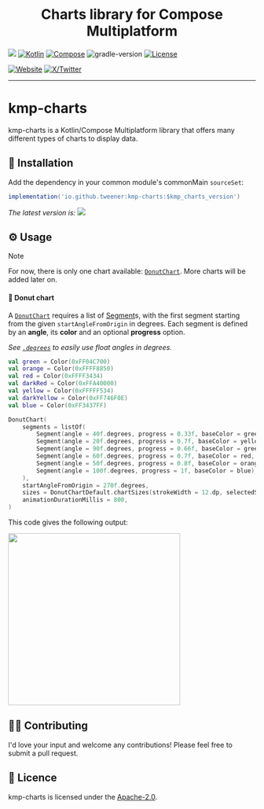 <h1 style="text-align: center;">Charts library for Compose Multiplatform</h1>

[![](https://img.shields.io/maven-metadata/v?metadataUrl=https%3A%2F%2Fs01.oss.sonatype.org%2Fservice%2Flocal%2Frepo_groups%2Fpublic%2Fcontent%2Fio%2Fgithub%2Ftweener%2Fkmp-charts%2Fmaven-metadata.xml)](https://central.sonatype.com/artifact/io.github.tweener/kmp-charts)
[![Kotlin](https://img.shields.io/badge/kotlin-2.0.21-blue.svg?logo=kotlin)](http://kotlinlang.org)
[![Compose](https://img.shields.io/badge/compose-1.7.0-blue.svg?logo=jetpackcompose)](https://www.jetbrains.com/lp/compose-multiplatform)
![gradle-version](https://img.shields.io/badge/gradle-8.5.2-blue?logo=gradle)
[![License](https://img.shields.io/badge/License-Apache%202.0-green.svg)](https://opensource.org/licenses/Apache-2.0)

[![Website](https://img.shields.io/badge/Author-vivienmahe.com-purple)](https://vivienmahe.com/)
[![X/Twitter](https://img.shields.io/twitter/follow/VivienMahe)](https://twitter.com/VivienMahe)

---

# kmp-charts

kmp-charts is a Kotlin/Compose Multiplatform library that offers many different types of charts to display data.

## 💾 Installation

Add the dependency in your common module's commonMain `sourceSet`:

```groovy
implementation('io.github.tweener:kmp-charts:$kmp_charts_version')
```

_The latest version is: [![](https://img.shields.io/maven-metadata/v?metadataUrl=https%3A%2F%2Fs01.oss.sonatype.org%2Fservice%2Flocal%2Frepo_groups%2Fpublic%2Fcontent%2Fio%2Fgithub%2Ftweener%2Fkmp-charts%2Fmaven-metadata.xml)](https://central.sonatype.com/artifact/io.github.tweener/kmp-charts)_

## ⚙️ Usage

> [!NOTE]
> For now, there is only one chart available: [`DonutChart`](https://github.com/Tweener/kmp-charts/blob/main/kmp-charts/src/commonMain/kotlin/com/tweener/charts/DonutChart.kt#L61). More charts will be added later on.

#### 🍩 Donut chart
A [`DonutChart`](https://github.com/Tweener/kmp-charts/blob/main/kmp-charts/src/commonMain/kotlin/com/tweener/charts/DonutChart.kt#L61) requires a list of [Segment](https://github.com/Tweener/kmp-charts/blob/main/kmp-charts/src/commonMain/kotlin/com/tweener/charts/DonutChart.kt#L43)s, with the first segment starting from the given `startAngleFromOrigin` in degrees.
Each segment is defined by an **angle**, its **color** and an optional **progress** option.

_See [`.degrees`](https://github.com/Tweener/kmp-bom/blob/main/kmp-common/src/commonMain/kotlin/com/tweener/common/_internal/kotlinextensions/FloatExtension.kt#L14) to easily use float angles in degrees._ 

```kotlin
val green = Color(0xFF04C700)
val orange = Color(0xFFFF8850)
val red = Color(0xFFFF3434)
val darkRed = Color(0xFFA40000)
val yellow = Color(0xFFFFF534)
val darkYellow = Color(0xFF746F0E)
val blue = Color(0xFF3437FF)

DonutChart(
    segments = listOf(
        Segment(angle = 40f.degrees, progress = 0.33f, baseColor = green),
        Segment(angle = 20f.degrees, progress = 0.7f, baseColor = yellow, backgroundColor = darkYellow),
        Segment(angle = 90f.degrees, progress = 0.66f, baseColor = green),
        Segment(angle = 60f.degrees, progress = 0.7f, baseColor = red, backgroundColor = darkRed),
        Segment(angle = 50f.degrees, progress = 0.8f, baseColor = orange),
        Segment(angle = 100f.degrees, progress = 1f, baseColor = blue),
    ),
    startAngleFromOrigin = 270f.degrees,
    sizes = DonutChartDefault.chartSizes(strokeWidth = 12.dp, selectedStrokeWidth = 22.dp),
    animationDurationMillis = 800,
)
```
This code gives the following output:

<img src="https://github.com/Tweener/kmp-charts/assets/596985/9b1a82dd-6358-4d6e-af2c-cbb3bfe67258" width="350">

## 👨‍💻 Contributing

I'd love your input and welcome any contributions! Please feel free to submit a pull request.

## 🪪 Licence

kmp-charts is licensed under the [Apache-2.0](https://github.com/Tweener/kmp-charts?tab=Apache-2.0-1-ov-file#readme).
